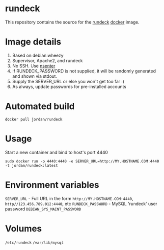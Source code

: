 rundeck
==============

This repository contains the source for the [rundeck](http://rundeck.org/) [docker](https://docker.io) image.

# Image details

1. Based on debian:wheezy
1. Supervisor, Apache2, and rundeck
1. No SSH.  Use [nsenter](https://github.com/jpetazzo/nsenter)
1. If RUNDECK_PASSWORD is not supplied, it will be randomly generated and shown via stdout.
1. Supply the SERVER_URL or else you won't get too far :)
1. As always, update passwords for pre-installed accounts

# Automated build

```docker pull jordan/rundeck```

# Usage
Start a new container and bind to host's port 4440

```sudo docker run -p 4440:4440 -e SERVER_URL=http://MY.HOSTNAME.COM:4440 -t jordan/rundeck:latest```

# Environment variables

```SERVER_URL``` - Full URL in the form ```http://MY.HOSTNAME.COM:4440```, ```http//123.456.789.012:4440```, etc
```RUNDECK_PASSWORD``` - MySQL 'rundeck' user password
```DEBIAN_SYS_MAINT_PASSWORD```

# Volumes


```/etc/rundeck```
```/var/lib/mysql```
